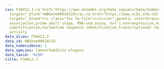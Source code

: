 ```yaml
---
csv: F36H12.3,<a href="https://www.ensembl.org/Homo_sapiens/Gene/Summary?db=core;g=WBGene00018119"
  target="_blank">WBGene00018119</a>,<a href="https://www.ncbi.nlm.nih.gov/pubmed/30894454"
  target="_blank"><i class="fas fa-file"></i></a>",genetic interference,functional
  association,prime adult stage, RNA-seq assay, hsf-1 overexpression,nucleotide sequence
  identification,nucleotide sequence identification,transcriptional regulation,up-regulates
  activity
data_alias: F36H12.3
data_id: WBGene00018119
data_numevidence: 1
data_species: Caenorhabditis elegans
data_taxid: '6239'
title: F36H12.3
---
```

